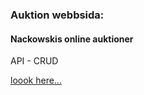 ### Auktion webbsida:

#### Nackowskis online auktioner

API - CRUD

[loook here...](https://maia313.github.io/Auction/)



